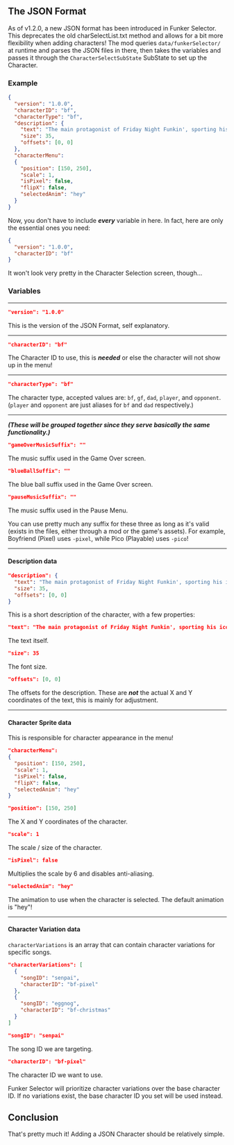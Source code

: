 ## The JSON Format

As of v1.2.0, a new JSON format has been introduced in Funker Selector. This deprecates the old charSelectList.txt method
and allows for a bit more flexibility when adding characters!
The mod queries `data/funkerSelector/` at runtime and parses the JSON files in there, then takes the variables and passes it through the `CharacterSelectSubState` SubState to set up the Character.

### Example

```json
{
  "version": "1.0.0",
  "characterID": "bf",
  "characterType": "bf",
  "description": {
    "text": "The main protagonist of Friday Night Funkin', sporting his iconic blue hair and red-blue cap. Girlfriend loves him, her parents on the other hand...",
    "size": 35,
    "offsets": [0, 0]
  },
  "characterMenu":
  {
    "position": [150, 250],
    "scale": 1,
    "isPixel": false,
    "flipX": false,
    "selectedAnim": "hey"
  }
}
```

Now, you don't have to include ***every*** variable in here. In fact, here are only the essential ones you need:

```json
{
  "version": "1.0.0",
  "characterID": "bf"
}
```

It won't look very pretty in the Character Selection screen, though...

### Variables

---

```json
"version": "1.0.0"
```
This is the version of the JSON Format, self explanatory.

---

```json
"characterID": "bf"
```
The Character ID to use, this is ***needed*** or else the character will not show up in the menu!

---

```json
"characterType": "bf"
```
The character type, accepted values are: `bf`, `gf`, `dad`, `player`, and `opponent`.
(`player` and `opponent` are just aliases for `bf` and `dad` respectively.)

---

***(These will be grouped together since they serve basically the same functionality.)***

```json
"gameOverMusicSuffix": ""
```
The music suffix used in the Game Over screen.

```json
"blueBallSuffix": ""
```
The blue ball suffix used in the Game Over screen.

```json
"pauseMusicSuffix": ""
```
The music suffix used in the Pause Menu.

You can use pretty much any suffix for these three as long as it's valid (exists in the files, either through a mod or the game's assets).
For example, Boyfriend (Pixel) uses `-pixel`, while Pico (Playable) uses `-pico`!

---

#### Description data

```json
"description": {
  "text": "The main protagonist of Friday Night Funkin', sporting his iconic blue hair and red-blue cap. Girlfriend loves him, her parents on the other hand...",
  "size": 35,
  "offsets": [0, 0]
}
```
This is a short description of the character, with a few properties:

```json
"text": "The main protagonist of Friday Night Funkin', sporting his iconic blue hair and red-blue cap. Girlfriend loves him, her parents on the other hand..."
``` 
The text itself.

```json
"size": 35
```
The font size.

```json
"offsets": [0, 0]
```
The offsets for the description. These are ***not*** the actual X and Y coordinates of the text, this is mainly for adjustment.

---

#### Character Sprite data

This is responsible for character appearance in the menu!

```json
"characterMenu":
{
  "position": [150, 250],
  "scale": 1,
  "isPixel": false,
  "flipX": false,
  "selectedAnim": "hey"
}
```

```json
"position": [150, 250]
```
The X and Y coordinates of the character.

```json
"scale": 1
```
The scale / size of the character.

```json
"isPixel": false
```
Multiplies the scale by 6 and disables anti-aliasing.

```json
"selectedAnim": "hey"
```
The animation to use when the character is selected.
The default animation is "hey"!

---

#### Character Variation data

`characterVariations` is an array that can contain character variations for specific songs.

```json
"characterVariations": [
  {
    "songID": "senpai",
    "characterID": "bf-pixel"
  },
  {
    "songID": "eggnog",
    "characterID": "bf-christmas"
  }
]
```

```json
"songID": "senpai"
```
The song ID we are targeting.

```json
"characterID": "bf-pixel"
```
The character ID we want to use.

Funker Selector will prioritize character variations over the base character ID. If no variations exist, the base character ID you set will be used instead.

## Conclusion
That's pretty much it! Adding a JSON Character should be relatively simple.
